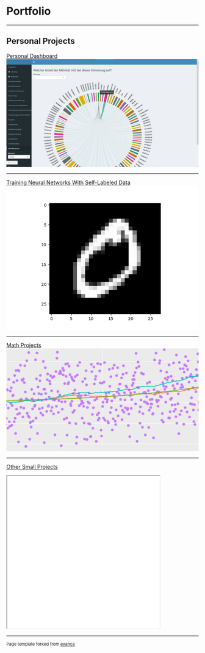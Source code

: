 # Portfolio

---

## Personal Projects

[Personal Dashboard](/projects/personal_dashboard/personal_dashboard)
<img src="projects/personal_dashboard/images/Akkorddiagramm anonymisiert.png?raw=true"/>

---
[Training Neural Networks With Self-Labeled Data](/projects/refeeding_predicted_labels/refeeding_predicted_labels)
<img src="projects/refeeding_predicted_labels/images/MNIST_example_digit_0.png?raw=true"/>

---
[Math Projects](/projects/math_projects/math_projects)
<img src="projects/math_projects/images/math_project_thumbnail.png?raw=true"/>

<!--
---
[HTML Test](/projects/html_test/html_test)
-->
---
[Other Small Projects](/projects/other_projects/other_projects)
<iframe src = "projects/other_projects/images/Kiel foreigners by home country.html" width="400" height="400"> </iframe>

<!---
---

## Category Name 2

- [Project 1 Title](http://example.com/)
- [Project 2 Title](http://example.com/)
- [Project 3 Title](http://example.com/)
- [Project 4 Title](http://example.com/)
--->

---
<p style="font-size:11px">Page template forked from <a href="https://github.com/evanca/quick-portfolio" target="_blank" rel="noopener noreferrer">evanca</a></p>
<!-- Remove above link if you don't want to attibute -->
